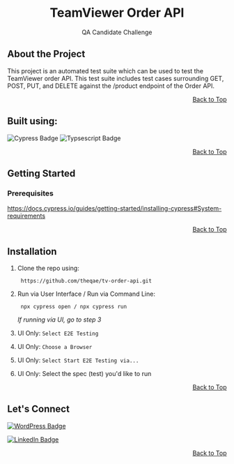 <div align="center">

# TeamViewer Order API
QA Candidate Challenge
</div>

## About the Project

This project is an automated test suite which can be used to test the TeamViewer order API. This test suite includes test cases surrounding GET, POST, PUT, and DELETE against the /product endpoint of the Order API.

<div align="right"

[Back to Top](#price-checker)

</div>

## Built using:

![Cypress Badge](https://img.shields.io/badge/cypress-%2369D3A7?logo=cypress&logoColor=%2369D3A7&labelColor=white&color=blue)
![Typsescript Badge](https://img.shields.io/badge/typsescript-%233178C6?logo=typescript&labelColor=white)

<div align="right"

[Back to Top](#price-checker)

</div>

## Getting Started

### Prerequisites
https://docs.cypress.io/guides/getting-started/installing-cypress#System-requirements

<div align="right"

[Back to Top](#price-checker)

</div>

## Installation

1. Clone the repo using:

        https://github.com/theqae/tv-order-api.git
2. Run via User Interface / Run via Command Line:
    
        npx cypress open / npx cypress run
    *If running via UI, go to step 3*
3. UI Only: `Select E2E Testing`
4. UI Only: `Choose a Browser`
5. UI Only: `Select Start E2E Testing via...`
6. UI Only: Select the spec (test) you'd like to run

<div align="right"

[Back to Top](#price-checker)

</div>

## Let's Connect

[![WordPress Badge](https://img.shields.io/badge/The%20Quality%20Assurance%20Engineer-%2321759B?style=social&logo=wordpress&logoColor=%2321759B&labelColor=white&color=blue)](https://theqae.com)

[![LinkedIn Badge](https://img.shields.io/badge/LinkedIn-%230A66C2?style=social&logo=linkedIn&logoColor=%230A66C2&labelColor=white&color=blue)](https://www.linkedin.com/in/sanchezant/)

<div align="right"

[Back to Top](#price-checker)

</div>